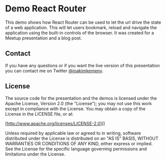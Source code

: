 # Demo React Router

This demo shows how React Router can be used to let the url drive the state of a web application. This will let users bookmark, reload and navigate the application using the built-in controls of the browser. It was created for a Meetup presentation and a blog post.

## Contact

If you have any questions or if you want the live version of this presentation you can contact me on Twitter [@joakimkemeny](http://twitter.com/joakimkemeny).

## License

The source code for the presentation and the demos is licensed under the Apache License, Version 2.0 (the "License"); you may not use this work except in compliance with the License. You may obtain a copy of the License in the LICENSE file, or at:

[http://www.apache.org/licenses/LICENSE-2.0]()

Unless required by applicable law or agreed to in writing, software distributed under the License is distributed on an "AS IS" BASIS, WITHOUT WARRANTIES OR CONDITIONS OF ANY KIND, either express or implied. See the License for the specific language governing permissions and limitations under the License.
